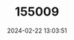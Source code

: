 ---
title: "155009"
category: "Pseudobathylagus milleri"
draft: false
date: 2024-02-22 13:03:51
languages:
  English: ["Big-scaled Black Smelt", "Robust Blacksmelt", "Stout Blacksmelt"]
  Russian: ["Batilag"]
  Japanese: ["Kuro-soko-iwashi"]
  Undetermined: ["Syvännekuore"]
---
